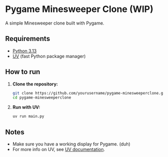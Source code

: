 # Pygame Minesweeper Clone (WIP)

A simple Minesweeper clone built with Pygame.

## Requirements

- [Python 3.13](https://www.python.org/)
- [UV](https://github.com/astral-sh/uv) (fast Python package manager)

## How to run

1. **Clone the repository:**
    ```bash
    git clone https://github.com/yourusername/pygame-minesweeperclone.git
    cd pygame-minesweeperclone
    ```

2. **Run with UV:**
    ```bash
    uv run main.py
    ```


## Notes

- Make sure you have a working display for Pygame. (duh)
- For more info on UV, see [UV documentation](https://github.com/astral-sh/uv).
